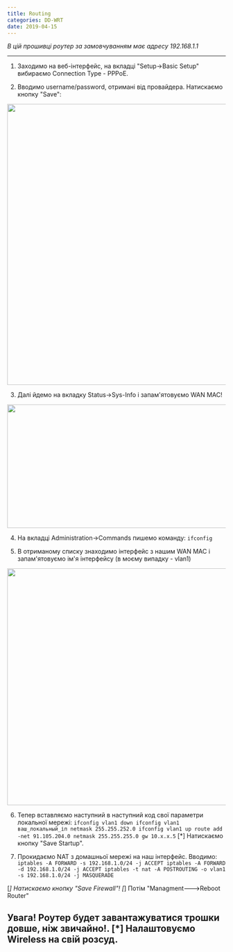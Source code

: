 ```yaml
---
title: Routing
categories: DD-WRT
date: 2019-04-15
---
```


_В цій прошивці роутер за замовчуванням має адресу 192.168.1.1_

-----

1. Заходимо на веб-інтерфейс, на вкладці "Setup->Basic Setup" вибираємо Connection Type - PPPoE.

2. Вводимо username/password, отримані від провайдера. Натискаємо кнопку "Save":
<img class="wp-image-142 size-full aligncenter" src="https://zaychik.info/wp-content/uploads/basic-setup1.png" width="1024" height="648" />

3. Далі йдемо на вкладку Status->Sys-Info і запам'ятовуємо WAN MAC!
<img class="wp-image-143 size-full aligncenter" src="https://zaychik.info/wp-content/uploads/dd_wrtsystem_info_125.jpg" width="811" height="285" />

4. На вкладці Administration->Commands пишемо команду:
`ifconfig`

5. В отриманому списку знаходимо інтерфейс з нашим WAN MAC і запам'ятовуємо ім'я інтерфейсу (в моєму випадку - vlan1)

<img class="size-full wp-image-2584 aligncenter" src="https://zaychik.info/wp-content/uploads/dd-wrt_wan_mac.jpg" alt="" width="542" height="546" />

6. Тепер вставляємо наступний в наступний код свої параметри локальної мережі:
`ifconfig vlan1 down
ifconfig vlan1 ваш_локальный_іп netmask 255.255.252.0
ifconfig vlan1 up
route add -net 91.105.204.0 netmask 255.255.255.0 gw 10.x.x.5`
[*] Натискаємо кнопку "Save Startup".

7. Прокидаємо NAT з домашньої мережі на наш інтерфейс. Вводимо:
`iptables -A FORWARD -s 192.168.1.0/24 -j ACCEPT
iptables -A FORWARD -d 192.168.1.0/24 -j ACCEPT
iptables -t nat -A POSTROUTING -o vlan1 -s 192.168.1.0/24 -j MASQUERADE`

[*] Натискаємо кнопку "Save Firewall"!
[*] Потім "Managment--->Reboot Router"

**Увага! Роутер будет завантажуватися трошки довше, ніж звичайно!**.
[*] Налаштовуємо Wireless на свій розсуд.
-----